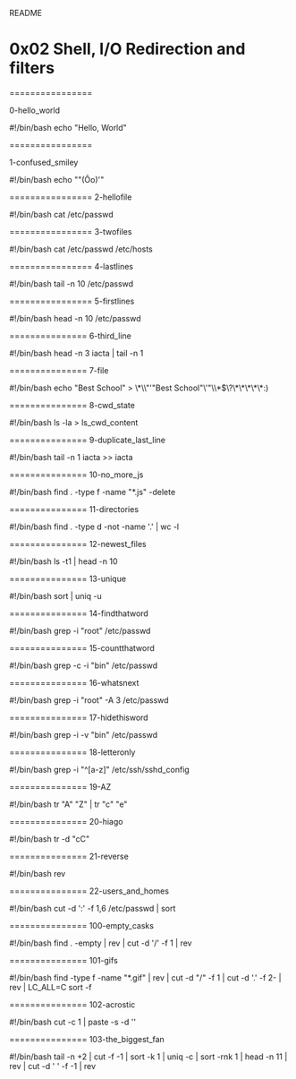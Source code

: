 README

# 0x02 Shell, I/O Redirection and filters

================

0-hello_world

#!/bin/bash
echo "Hello, World"

================

1-confused_smiley

#!/bin/bash
echo "\"(Ôo)'"


================
2-hellofile

#!/bin/bash
cat /etc/passwd

================
3-twofiles

#!/bin/bash
cat /etc/passwd /etc/hosts

================
4-lastlines

#!/bin/bash
tail -n 10 /etc/passwd

================
5-firstlines

#!/bin/bash
head -n 10 /etc/passwd

===============
6-third_line

#!/bin/bash
head -n 3 iacta | tail -n 1

===============
7-file

#!/bin/bash
echo "Best School" > \\\*\\\\"'\"Best School\"\\'"\\\\\*\$\\\?\\\*\\\*\\\*\\\*\\\*\:\)

===============
8-cwd_state

#!/bin/bash
ls -la > ls_cwd_content

===============
9-duplicate_last_line

#!/bin/bash
tail -n 1 iacta >> iacta

===============
10-no_more_js

#!/bin/bash
find . -type f -name "*.js" -delete

===============
11-directories

#!/bin/bash
find . -type d -not -name '.' | wc -l

===============
12-newest_files

#!/bin/bash
ls -t1 | head -n 10

===============
13-unique

#!/bin/bash
sort | uniq -u

===============
14-findthatword

#!/bin/bash
grep -i "root" /etc/passwd

===============
15-countthatword

#!/bin/bash
grep -c -i "bin" /etc/passwd

===============
16-whatsnext

#!/bin/bash
grep -i "root" -A 3 /etc/passwd

===============
17-hidethisword

#!/bin/bash
grep -i -v "bin" /etc/passwd

===============
18-letteronly

#!/bin/bash
grep -i "^[a-z]" /etc/ssh/sshd_config

===============
19-AZ

#!/bin/bash
tr "A" "Z" | tr "c" "e"

===============
20-hiago

#!/bin/bash
tr -d "cC"

===============
21-reverse

#!/bin/bash
rev

===============
22-users_and_homes

#!/bin/bash
cut -d ':' -f 1,6 /etc/passwd | sort

===============
100-empty_casks

#!/bin/bash
find . -empty | rev | cut -d '/' -f 1 | rev

===============
101-gifs

#!/bin/bash
find -type f -name "*.gif" | rev | cut -d "/" -f 1 | cut -d '.' -f 2- | rev | LC_ALL=C sort -f

===============
102-acrostic

#!/bin/bash
cut -c 1 | paste -s -d ''

===============
103-the_biggest_fan

#!/bin/bash
tail -n +2 | cut -f -1 | sort -k 1 | uniq -c | sort -rnk 1 | head -n 11 | rev | cut -d ' ' -f -1 | rev
